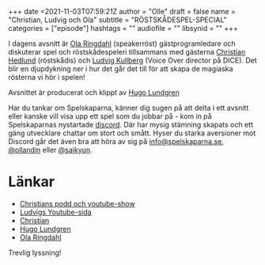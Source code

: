 +++
date =2021-11-03T07:59:21Z
author = "Olle"
draft = false
name = "Christian, Ludvig och Ola"
subtitle = "RÖSTSKÅDESPEL-SPECIAL"
categories = ["episode"]
hashtags = ""
audiofile = ""
libsynid = ""
+++

I dagens avsnitt är [Ola Ringdahl](http://www.enrost.se) (speakerröst)  gästprogramledare och diskuterar spel och röstskådespeleri tillsammans med gästerna [Christian Hedlund](http://www.rostskadespelarna.se) (röstskådis) och [Ludvig Kullberg](https://www.youtube.com/c/STHLMBLUSH) (Voice Over director på DICE). Det blir en djupdykning ner i hur det går det till för att skapa de magiaska rösterna vi hör i spelen!

Avsnittet är producerat och klippt av [Hugo Lundgren](https://hugolundgren.com/)

Har du tankar om Spelskaparna, känner dig sugen på att delta i ett avsnitt eller kanske vill visa upp ett spel som du jobbar på - kom in på Spelskaparnas nystartade [discord](https://discord.gg/hBHEXss). Där har mysig stämning skapats och ett gäng utvecklare chattar om stort och smått. Hyser du starka aversioner mot Discord går det även bra att höra av sig på info@spelskaparna.se, [@ollandin](https://twitter.com/ollelandin) eller [@saikyun](https://twitter.com/Saikyun).

# Länkar
* [Christians podd och youtube-show](http://www.rostskadespelarna.se)
* [Ludvigs Youtube-sida](https://www.youtube.com/c/STHLMBLUSH)
* [Christian](http://www.1man20voices.com)
* [Hugo Lundgren](https://hugolundgren.com/)
* [Ola Ringdahl](http://www.enrost.se)

Trevlig lyssning!

